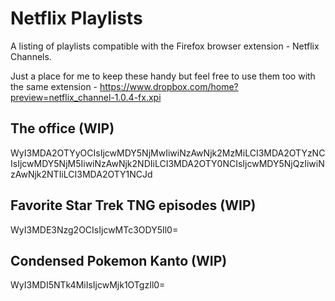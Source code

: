 # Netflix Playlists

A listing of playlists compatible with the Firefox browser extension - Netflix Channels.

Just a place for me to keep these handy but feel free to use them too with the same extension - https://www.dropbox.com/home?preview=netflix_channel-1.0.4-fx.xpi


## The office (WIP)

WyI3MDA2OTYyOCIsIjcwMDY5NjMwIiwiNzAwNjk2MzMiLCI3MDA2OTYzNCIsIjcwMDY5NjM5IiwiNzAwNjk2NDIiLCI3MDA2OTY0NCIsIjcwMDY5NjQzIiwiNzAwNjk2NTIiLCI3MDA2OTY1NCJd


## Favorite Star Trek TNG episodes (WIP)

WyI3MDE3Nzg2OCIsIjcwMTc3ODY5Il0=


## Condensed Pokemon Kanto (WIP)

WyI3MDI5NTk4MiIsIjcwMjk1OTgzIl0=
